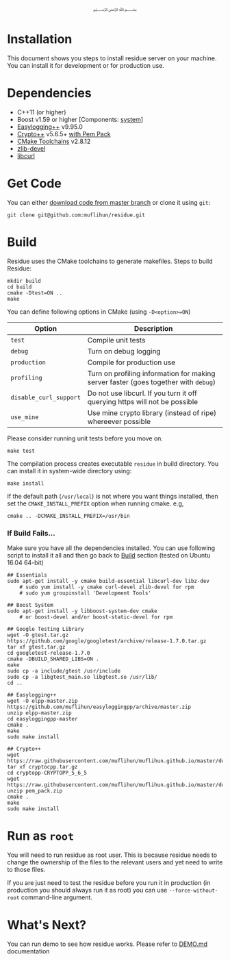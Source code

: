 <p align="center">
   ﷽
</p>

# Installation
This document shows you steps to install residue server on your machine. You can install it for development or for production use.

# Dependencies
  * C++11 (or higher)
  * Boost v1.59 or higher [Components: [system](http://www.boost.org/doc/libs/1_62_0/libs/system/doc/index.html)]
  * [Easylogging++](https://github.com/muflihun/easyloggingpp) v9.95.0
  * [Crypto++](https://www.cryptopp.com/) v5.6.5+ [with Pem Pack](https://raw.githubusercontent.com/muflihun/muflihun.github.io/master/downloads/pem_pack.zip)
  * [CMake Toolchains](https://cmake.org/) v2.8.12
  * [zlib-devel](https://zlib.net/)
  * [libcurl](https://curl.haxx.se/libcurl/)
  
# Get Code
You can either [download code from master branch](https://github.com/muflihun/residue/archive/master.zip) or clone it using `git`:

```
git clone git@github.com:muflihun/residue.git
```

# Build
Residue uses the CMake toolchains to generate makefiles.
Steps to build Residue:

```
mkdir build
cd build
cmake -Dtest=ON ..
make
```

You can define following options in CMake (using `-D<option>=ON`)

|    Option    | Description                     |
| ------------ | ------------------------------- |
| `test`       | Compile unit tests              |
| `debug`      | Turn on debug logging           |
| `production` | Compile for production use      |
| `profiling`  | Turn on profiling information for making server faster (goes together with `debug`) |
| `disable_curl_support` | Do not use libcurl. If you turn it off querying https will not be possible |
| `use_mine` | Use mine crypto library (instead of ripe) whereever possible |

Please consider running unit tests before you move on.

```
make test
```

The compilation process creates executable `residue` in build directory. You can install it in system-wide directory using:

```
make install
```

If the default path (`/usr/local`) is not where you want things installed, then set the `CMAKE_INSTALL_PREFIX` option when running cmake. e.g,

```
cmake .. -DCMAKE_INSTALL_PREFIX=/usr/bin
```

### If Build Fails...
Make sure you have all the dependencies installed. You can use following script to install it all and then go back to [Build](#build) section (tested on Ubuntu 16.04 64-bit)

```
## Essentials
sudo apt-get install -y cmake build-essential libcurl-dev libz-dev
    # sudo yum install -y cmake curl-devel zlib-devel for rpm
    # sudo yum groupinstall 'Development Tools'

## Boost System
sudo apt-get install -y libboost-system-dev cmake
    # or boost-devel and/or boost-static-devel for rpm

## Google Testing Library
wget -O gtest.tar.gz https://github.com/google/googletest/archive/release-1.7.0.tar.gz
tar xf gtest.tar.gz
cd googletest-release-1.7.0
cmake -DBUILD_SHARED_LIBS=ON .
make
sudo cp -a include/gtest /usr/include
sudo cp -a libgtest_main.so libgtest.so /usr/lib/
cd ..

## Easylogging++
wget -O elpp-master.zip https://github.com/muflihun/easyloggingpp/archive/master.zip
unzip elpp-master.zip
cd easyloggingpp-master
cmake .
make
sudo make install

## Crypto++
wget https://raw.githubusercontent.com/muflihun/muflihun.github.io/master/downloads/cryptocpp.tar.gz
tar xf cryptocpp.tar.gz
cd cryptopp-CRYPTOPP_5_6_5
wget https://raw.githubusercontent.com/muflihun/muflihun.github.io/master/downloads/pem_pack.zip
unzip pem_pack.zip
cmake .
make
sudo make install
```

# Run as `root`
You will need to run residue as root user. This is because residue needs to change the ownership of the files to the relevant users and yet need to write to those files.

If you are just need to test the residue before you run it in production (in production you should always run it as root) you can use `--force-without-root` command-line argument.

# What's Next?
You can run demo to see how residue works. Please refer to [DEMO.md](/docs/DEMO.md) documentation
